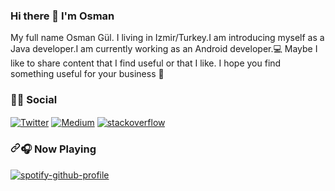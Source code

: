 <html>
<h3>Hi there 👋 I'm Osman</h3>
<p>
My full name Osman Gül. I living in Izmir/Turkey.I am introducing myself as a Java developer.I am currently working as an Android developer.💻 Maybe I like to share content that I find useful or that I like. I hope you find something useful for your business 👻


<h3>🤝🏻 Social</h3>

<a href="https://twitter.com/osmaanngull" rel="nofollow"><img align="center" src="https://camo.githubusercontent.com/b6649cb761465e4af018b2131bd9d85f6102398900f94eaf7b336aacae5ca7ce/68747470733a2f2f696d672e736869656c64732e696f2f62616467652f547769747465722d3144413146323f7374796c653d666c6174266c6f676f3d74776974746572266c6f676f436f6c6f723d7768697465" alt="Twitter" data-canonical-src="https://img.shields.io/badge/Twitter-1DA1F2?style=flat&amp;logo=twitter&amp;logoColor=white" style="max-width:100%;"></a>
<a href="https://medium.com/@osmangul" rel="nofollow"><img align="center" src="https://camo.githubusercontent.com/22231757c1d18da8b63aa6bd79c49cafa2a4fb9829ed5ade39d0933a17074c04/68747470733a2f2f696d672e736869656c64732e696f2f62616467652f4d656469756d2d3132313030453f7374796c653d666c6174266c6f676f3d6d656469756d266c6f676f436f6c6f723d7768697465" alt="Medium" data-canonical-src="https://img.shields.io/badge/Medium-12100E?style=flat&amp;logo=medium&amp;logoColor=white" style="max-width:100%;"></a>
<a href="https://stackoverflow.com/users/14219417/osman-gul" rel="nofollow"><img align="center" src="https://camo.githubusercontent.com/a8edd87c41ee117cf5441b0e70779516339d5c2dffac13a9b95bdf2ce7f78b66/68747470733a2f2f696d672e736869656c64732e696f2f62616467652f537461636b5f4f766572666c6f772d4645374131363f7374796c653d666c6174266c6f676f3d737461636b2d6f766572666c6f77266c6f676f436f6c6f723d7768697465" alt="stackoverflow" data-canonical-src="https://img.shields.io/badge/Stack_Overflow-FE7A16?style=flat&amp;logo=stack-overflow&amp;logoColor=white" style="max-width:100%;"></a>

</p>


<h3><a id="user-content--now-playing" class="anchor" aria-hidden="true" href="#-now-playing"><svg class="octicon octicon-link" viewBox="0 0 16 16" version="1.1" width="16" height="16" aria-hidden="true"><path fill-rule="evenodd" d="M7.775 3.275a.75.75 0 001.06 1.06l1.25-1.25a2 2 0 112.83 2.83l-2.5 2.5a2 2 0 01-2.83 0 .75.75 0 00-1.06 1.06 3.5 3.5 0 004.95 0l2.5-2.5a3.5 3.5 0 00-4.95-4.95l-1.25 1.25zm-4.69 9.64a2 2 0 010-2.83l2.5-2.5a2 2 0 012.83 0 .75.75 0 001.06-1.06 3.5 3.5 0 00-4.95 0l-2.5 2.5a3.5 3.5 0 004.95 4.95l1.25-1.25a.75.75 0 00-1.06-1.06l-1.25 1.25a2 2 0 01-2.83 0z"></path></svg></a><g-emoji class="g-emoji" alias="headphones" fallback-src="https://github.githubassets.com/images/icons/emoji/unicode/1f3a7.png">🎧</g-emoji> Now Playing</h3>

[![spotify-github-profile](https://spotify-github-profile.vercel.app/api/view?uid=osmangul7&cover_image=false&theme=default)](https://github.com/kittinan/spotify-github-profile)
</html>
